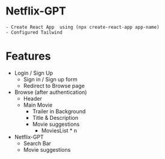 # Netflix-GPT

    - Create React App  using (npx create-react-app app-name)
    - Configured Tailwind

# Features

- Login / Sign Up
  - Sign in / Sign up form
  - Redirect to Browse page
- Browse (after authentication)
  - Header
  - Main Movie
    - Trailer in Background
    - Title & Description
    - Movie suggestions
      - MoviesList \* n
- Netflix-GPT
  - Search Bar
  - Movie suggestions
